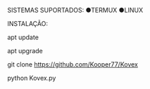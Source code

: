 SISTEMAS SUPORTADOS:
●TERMUX 
●LINUX

INSTALAÇÃO:

apt update

apt upgrade

git clone https://github.com/Kooper77/Kovex

python Kovex.py
